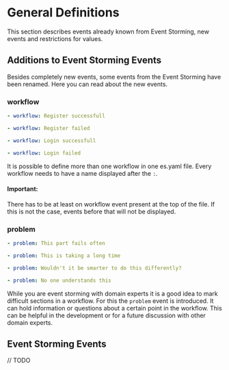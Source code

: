 # General Definitions
This section describes events already known from Event Storming, new events and restrictions for values.

## Additions to Event Storming Events
Besides completely new events, some events from the Event Storming have been renamed.
Here you can read about the new events.

### workflow
```yaml
- workflow: Register successfull

- workflow: Register failed

- workflow: Login successfull

- workflow: Login failed
```

It is possible to define more than one workflow in one es.yaml file.
Every workflow needs to have a name displayed after the `:`.

#### Important:
There has to be at least on workflow event present at the top of the file.
If this is not the case, events before that will not be displayed.

### problem
```yaml
- problem: This part fails often

- problem: This is taking a long time

- problem: Wouldn't it be smarter to do this differently?

- problem: No one understands this
```

While you are event storming with domain experts it is a good idea to mark difficult sections in a workflow.
For this the `problem` event is introduced. It can hold information or questions about a certain point in the workflow.
This can be helpful in the development or for a future discussion with other domain experts.

## Event Storming Events
// TODO